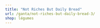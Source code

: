```yaml
---
title: "Not Riches But Daily Bread"
url: /ganta/not-riches-but-daily-bread-3/
shop: légumes
---
```

